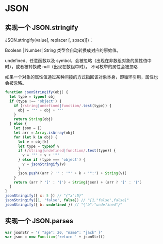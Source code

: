 # JSON

## 实现一个 JSON.stringify

JSON.stringify(value[, replacer [, space]])：

Boolean | Number| String 类型会自动转换成对应的原始值。

undefined、任意函数以及 symbol，会被忽略（出现在非数组对象的属性值中时），或者被转换成 null（出现在数组中时）。
不可枚举的属性会被忽略

如果一个对象的属性值通过某种间接的方式指回该对象本身，即循环引用，属性也会被忽略。

```js
function jsonStringify(obj) {
  let type = typeof obj
  if (type !== 'object') {
    if (/string|undefined|function/.test(type)) {
      obj = '"' + obj + '"'
    }
    return String(obj)
  } else {
    let json = []
    let arr = Array.isArray(obj)
    for (let k in obj) {
      let v = obj[k]
      let type = typeof v
      if (/string|undefined|function/.test(type)) {
        v = '"' + v + '"'
      } else if (type === 'object') {
        v = jsonStringify(v)
      }
      json.push((arr ? '' : '"' + k + '":') + String(v))
    }
    return (arr ? '[' : '{') + String(json) + (arr ? ']' : '}')
  }
}
jsonStringify({ x: 5 }) // "{"x":5}"
jsonStringify([1, 'false', false]) // "[1,"false",false]"
jsonStringify({ b: undefined }) // "{"b":"undefined"}"
```

## 实现一个 JSON.parses

```js
var jsonStr = '{ "age": 20, "name": "jack" }'
var json = new Function('return ' + jsonStr)()
```
